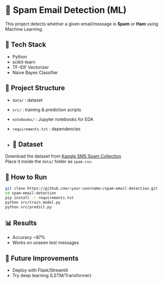 # 📧 Spam Email Detection (ML)

This project detects whether a given email/message is **Spam** or **Ham** using Machine Learning.

## 🚀 Tech Stack
- Python
- scikit-learn
- TF-IDF Vectorizer
- Naive Bayes Classifier

## 📂 Project Structure
- `data/` : dataset
- `src/` : training & prediction scripts
- `notebooks/` : Jupyter notebooks for EDA
- `requirements.txt` : dependencies

- ## 📂 Dataset
Download the dataset from [Kaggle SMS Spam Collection](https://www.kaggle.com/datasets/uciml/sms-spam-collection-dataset)  
Place it inside the `data/` folder as `spam.csv`.


## 🔧 How to Run
```bash
git clone https://github.com/<your-username>/spam-email-detection.git
cd spam-email-detection
pip install -r requirements.txt
python src/train_model.py
python src/predict.py
```

## 📊 Results
- Accuracy ~97%
- Works on unseen test messages

## 📌 Future Improvements
- Deploy with Flask/Streamlit
- Try deep learning (LSTM/Transformer)
